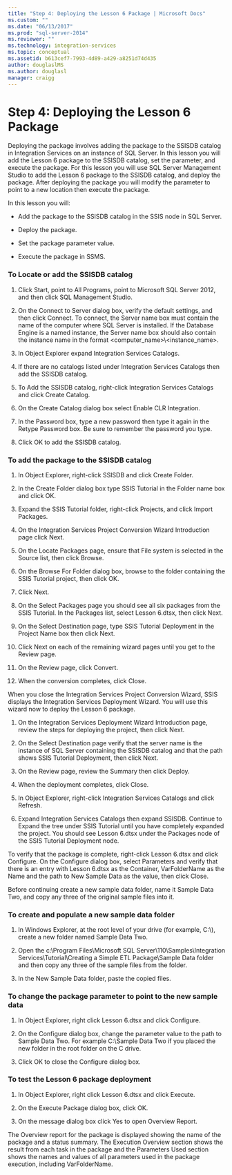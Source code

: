 ```yaml
---
title: "Step 4: Deploying the Lesson 6 Package | Microsoft Docs"
ms.custom: ""
ms.date: "06/13/2017"
ms.prod: "sql-server-2014"
ms.reviewer: ""
ms.technology: integration-services
ms.topic: conceptual
ms.assetid: b613cef7-7993-4d89-a429-a8251d74d435
author: douglaslMS
ms.author: douglasl
manager: craigg
---
```

# Step 4: Deploying the Lesson 6 Package
  Deploying the package involves adding the package to the SSISDB catalog in Integration Services on an instance of SQL Server. In this lesson you will add the Lesson 6 package to the SSISDB catalog, set the parameter, and execute the package. For this lesson you will use SQL Server Management Studio to add the Lesson 6 package to the SSISDB catalog, and deploy the package. After deploying the package you will modify the parameter to point to a new location then execute the package.  
  
 In this lesson you will:  
  
-   Add the package to the SSISDB catalog in the SSIS node in SQL Server.  
  
-   Deploy the package.  
  
-   Set the package parameter value.  
  
-   Execute the package in SSMS.  
  
### To Locate or add the SSISDB catalog  
  
1.  Click Start, point to All Programs, point to Microsoft SQL Server 2012, and then click SQL Management Studio.  
  
2.  On the Connect to Server dialog box, verify the default settings, and then click Connect. To connect, the Server name box must contain the name of the computer where SQL Server is installed. If the Database Engine is a named instance, the Server name box should also contain the instance name in the format <computer_name>\\<instance_name>.  
  
3.  In Object Explorer expand Integration Services Catalogs.  
  
4.  If there are no catalogs listed under Integration Services Catalogs then add the SSISDB catalog.  
  
5.  To Add the SSISDB catalog, right-click Integration Services Catalogs and click Create Catalog.  
  
6.  On the Create Catalog dialog box select Enable CLR Integration.  
  
7.  In the Password box, type a new password then type it again in the Retype Password box. Be sure to remember the password you type.  
  
8.  Click OK to add the SSISDB catalog.  
  
### To add the package to the SSISDB catalog  
  
1.  In Object Explorer, right-click SSISDB and click Create Folder.  
  
2.  In the Create Folder dialog box type SSIS Tutorial in the Folder name box and click OK.  
  
3.  Expand the SSIS Tutorial folder, right-click Projects, and click Import Packages.  
  
4.  On the Integration Services Project Conversion Wizard Introduction page click Next.  
  
5.  On the Locate Packages page, ensure that File system is selected in the Source list, then click Browse.  
  
6.  On the Browse For Folder dialog box, browse to the folder containing the SSIS Tutorial project, then click OK.  
  
7.  Click Next.  
  
8.  On the Select Packages page you should see all six packages from the SSIS Tutorial. In the Packages list, select Lesson 6.dtsx, then click Next.  
  
9. On the Select Destination page, type SSIS Tutorial Deployment in the Project Name box then click Next.  
  
10. Click Next on each of the remaining wizard pages until you get to the Review page.  
  
11. On the Review page, click Convert.  
  
12. When the conversion completes, click Close.  
  
 When you close the Integration Services Project Conversion Wizard, SSIS displays the Integration Services Deployment Wizard. You will use this wizard now to deploy the Lesson 6 package.  
  
1.  On the Integration Services Deployment Wizard Introduction page, review the steps for deploying the project, then click Next.  
  
2.  On the Select Destination page verify that the server name is the instance of SQL Server containing the SSISDB catalog and that the path shows SSIS Tutorial Deployment, then click Next.  
  
3.  On the Review page, review the Summary then click Deploy.  
  
4.  When the deployment completes, click Close.  
  
5.  In Object Explorer, right-click Integration Services Catalogs and click Refresh.  
  
6.  Expand Integration Services Catalogs then expand SSISDB. Continue to Expand the tree under SSIS Tutorial until you have completely expanded the project. You should see Lesson 6.dtsx under the Packages node of the SSIS Tutorial Deployment node.  
  
 To verify that the package is complete, right-click Lesson 6.dtsx and click Configure. On the Configure dialog box, select Parameters and verify that there is an entry with Lesson 6.dtsx as the Container, VarFolderName as the Name and the path to New Sample Data as the value, then click Close.  
  
 Before continuing create a new sample data folder, name it Sample Data Two, and copy any three of the original sample files into it.  
  
### To create and populate a new sample data folder  
  
1.  In Windows Explorer, at the root level of your drive (for example, C:\\), create a new folder named Sample Data Two.  
  
2.  Open the c:\Program Files\Microsoft SQL Server\110\Samples\Integration Services\Tutorial\Creating a Simple ETL Package\Sample Data folder and then copy any three of the sample files from the folder.  
  
3.  In the New Sample Data folder, paste the copied files.  
  
### To change the package parameter to point to the new sample data  
  
1.  In Object Explorer, right click Lesson 6.dtsx and click Configure.  
  
2.  On the Configure dialog box, change the parameter value to the path to Sample Data Two. For example C:\Sample Data Two if you placed the new folder in the root folder on the C drive.  
  
3.  Click OK to close the Configure dialog box.  
  
### To test the Lesson 6 package deployment  
  
1.  In Object Explorer, right click Lesson 6.dtsx and click Execute.  
  
2.  On the Execute Package dialog box, click OK.  
  
3.  On the message dialog box click Yes to open Overview Report.  
  
 The Overview report for the package is displayed showing the name of the package and a status summary. The Execution Overview section shows the result from each task in the package and the Parameters Used section shows the names and values of all parameters used in the package execution, including VarFolderName.  
  
  
